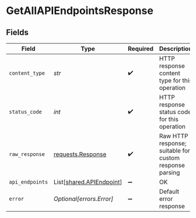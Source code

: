 # GetAllAPIEndpointsResponse


## Fields

| Field                                                                                 | Type                                                                                  | Required                                                                              | Description                                                                           |
| ------------------------------------------------------------------------------------- | ------------------------------------------------------------------------------------- | ------------------------------------------------------------------------------------- | ------------------------------------------------------------------------------------- |
| `content_type`                                                                        | *str*                                                                                 | :heavy_check_mark:                                                                    | HTTP response content type for this operation                                         |
| `status_code`                                                                         | *int*                                                                                 | :heavy_check_mark:                                                                    | HTTP response status code for this operation                                          |
| `raw_response`                                                                        | [requests.Response](https://requests.readthedocs.io/en/latest/api/#requests.Response) | :heavy_check_mark:                                                                    | Raw HTTP response; suitable for custom response parsing                               |
| `api_endpoints`                                                                       | List[[shared.APIEndpoint](../../models/shared/apiendpoint.md)]                        | :heavy_minus_sign:                                                                    | OK                                                                                    |
| `error`                                                                               | *Optional[errors.Error]*                                                              | :heavy_minus_sign:                                                                    | Default error response                                                                |